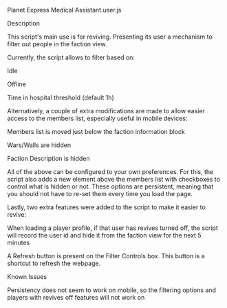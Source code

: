 Planet Express Medical Assistant.user.js

Description

This script's main use is for reviving. Presenting its user a mechanism to filter out people in the faction view.

Currently, the script allows to filter based on:

Idle

Offline

Time in hospital threshold (default 1h)

Alternatively, a couple of extra modifications are made to allow easier access to the members list, especially useful in mobile devices:

Members list is moved just below the faction information block

Wars/Walls are hidden

Faction Description is hidden

All of the above can be configured to your own preferences. For this, the script also adds a new element above the members list with checkboxes to control what is hidden or not. These options are persistent, meaning that you should not have to re-set them every time you load the page.

Lastly, two extra features were added to the script to make it easier to revive:

When loading a player profile, if that user has revives turned off, the script will record the user id and hide it from the faction view for the next 5 minutes

A Refresh button is present on the Filter Controls box. This button is a shortcut to refresh the webpage.

Known Issues

Persistency does not seem to work on mobile, so the filtering options and players with revives off features will not work on
